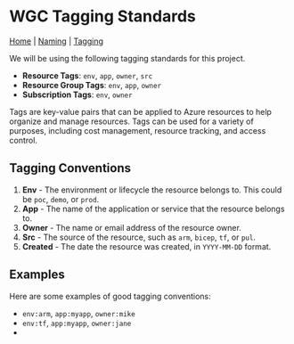 # WGC Tagging Standards

[Home](wgc.md) | [Naming](wgcNaming.md) | [Tagging](wgcTagging.md) 

We will be using the following tagging standards for this project.

- **Resource Tags**: `env`, `app`, `owner`, `src`
- **Resource Group Tags**: `env`, `app`, `owner`
- **Subscription Tags**: `env`, `owner`

Tags are key-value pairs that can be applied to Azure resources to help organize and manage resources. Tags can be used for a variety of purposes, including cost management, resource tracking, and access control.

## Tagging Conventions

1. **Env** - The environment or lifecycle the resource belongs to. This could be `poc`, `demo`, or `prod`.
2. **App** - The name of the application or service that the resource belongs to.
3. **Owner** - The name or email address of the resource owner.
4. **Src** - The source of the resource, such as `arm`, `bicep`, `tf`, or `pul`.
5. **Created** - The date the resource was created, in `YYYY-MM-DD` format.

## Examples

Here are some examples of good tagging conventions:

- `env:arm`, `app:myapp`, `owner:mike`
- `env:tf`, `app:myapp`, `owner:jane`
- 
